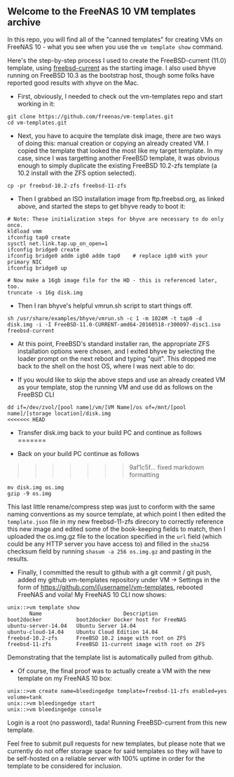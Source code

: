## Welcome to the FreeNAS 10 VM templates archive

In this repo, you will find all of the "canned templates" for creating VMs
on FreeNAS 10 - what you see when you use the ```vm template show``` command.

Here's the step-by-step process I used to create the FreeBSD-current (11.0)
template, using [freebsd-current](ftp://ftp.freebsd.org/pub/FreeBSD/snapshots/ISO-IMAGES/11.0/FreeBSD-11.0-CURRENT-amd64-20160518-r300097-disc1.iso) as the
starting image.  I also used bhyve running on FreeBSD 10.3 as the bootstrap
host, though some folks have reported good results with xhyve on the Mac.

* First, obviously, I needed to check out the vm-templates repo and start working in it:
```
git clone https://github.com/freenas/vm-templates.git
cd vm-templates.git
```

* Next, you have to acquire the template disk image, there are two ways of doing this: manual creation or copying an already created VM. I copied the template that looked the most like my target template. In my case, since I was targetting another FreeBSD template, it was obvious enough to simply duplicate the existing FreeBSD 10.2-zfs template (a 10.2 install with the ZFS option selected).
```
cp -pr freebsd-10.2-zfs freebsd-11-zfs
```

* Then I grabbed an ISO installation image from ftp.freebsd.org, as linked above, and started the steps to get bhyve ready to boot it:
```
# Note: These initialization steps for bhyve are necessary to do only once.
kldload vmm
ifconfig tap0 create
sysctl net.link.tap.up_on_open=1
ifconfig bridge0 create
ifconfig bridge0 addm igb0 addm tap0	# replace igb0 with your primary NIC
ifconfig bridge0 up

# Now make a 16gb image file for the HD - this is referenced later, too.
truncate -s 16g disk.img
```
* Then I ran bhyve's helpful vmrun.sh script to start things off.
```
sh /usr/share/examples/bhyve/vmrun.sh -c 1 -m 1024M -t tap0 -d disk.img -i -I FreeBSD-11.0-CURRENT-amd64-20160518-r300097-disc1.iso freebsd-current
```
* At this point, FreeBSD's standard installer ran, the appropriate ZFS installation options were chosen, and I exited bhyve by selecting the loader prompt on the next reboot and typing "quit".  This dropped me back to the shell on the host OS, where I was next able to do:

* If you would like to skip the above steps and use an already created VM as your template, stop the running VM and use dd as follows on the FreeBSD CLI
```
dd if=/dev/zvol/[pool name]/vm/[VM Name]/os of=/mnt/[pool name]/[storage location]/disk.img
<<<<<<< HEAD
```
* Transfer disk.img back to your build PC and continue as follows
=======

* Back on your build PC continue as follows
>>>>>>> 9af1c5f... fixed markdown formatting
```
mv disk.img os.img
gzip -9 os.img
```
This last little rename/compress step was just to conform with the same naming conventions as my source template, at which point I then edited the ```template.json``` file in my new freebsd-11-zfs direcory to correctly reference this new image and edited some of the book-keeping fields to match, then I uploaded the os.img.gz file to the location specified in the ```url``` field (which could be any HTTP server you have access to) and filled in the ```sha256``` checksum field by running ```shasum -a 256 os.img.gz``` and pasting in the results.

* Finally, I committed the result to github with a git commit / git push, added my github vm-templates repository under VM -> Settings in the form of https://github.com/i[username]/vm-templates, rebooted FreeNAS and voila!  My FreeNAS 10 CLI now shows:

```
unix::>vm template show
       Name                          Description                
boot2docker           boot2docker Docker host for FreeNAS       
ubuntu-server-14.04   Ubuntu Server 14.04                       
ubuntu-cloud-14.04    Ubuntu Cloud Edition 14.04                
freebsd-10.2-zfs      FreeBSD 10.2 image with root on ZFS       
freebsd-11-zfs        FreeBSD 11-current image with root on ZFS 
```

Demonstrating that the template list is automatically pulled from github.

* Of course, the final proof was to actually create a VM with the new template on my FreeNAS 10 box:

```
unix::>vm create name=bleedingedge template=freebsd-11-zfs enabled=yes volume=tank
unix::>vm bleedingedge start
unix::>vm bleedingedge console
```

Login is a root (no password), tada!  Running FreeBSD-current from this new template.

Feel free to submit pull requests for new templates, but please note that we currently do not offer storage space for said templates so they will have to be self-hosted on a reliable server with 100% uptime in order for the template to be considered for inclusion.
